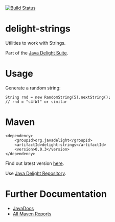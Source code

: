 [![Build Status](https://travis-ci.org/javadelight/delight-strings.svg)](https://travis-ci.org/javadelight/delight-strings)

# delight-strings

Utilities to work with Strings.

Part of the [Java Delight Suite](http://javadelight.org).

# Usage

Generate a random string:

    String rnd = new RandomString(5).nextString();
    // rnd = "s4fWf" or similar

# Maven

    <dependency>
        <groupId>org.javadelight</groupId>
        <artifactId>delight-strings</artifactId>
        <version>0.0.3</version>
    </dependency>
    
Find out latest version [here](http://modules.appjangle.com/delight-strings/latest/project-summary.html).

Use [Java Delight Repository](https://github.com/javadelight/delight-main#maven-repository).

# Further Documentation

- [JavaDocs](http://modules.appjangle.com/delight-strings/latest/apidocs/index.html)
- [All Maven Reports](http://modules.appjangle.com/delight-strings/latest/project-reports.html)